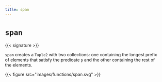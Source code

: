 ```yaml
---
title: span
---
```


# `span`

{{< signature >}}

`span` creates a `Tuple2` with two collections: one containing the longest prefix of elements that satisfy the predicate `p` and the other containing the rest of the elements.

{{< figure src="images/functions/span.svg" >}}
